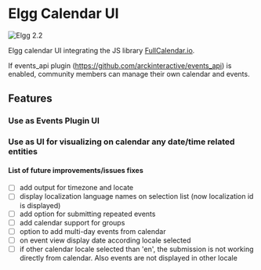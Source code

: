 # Elgg Calendar UI

![Elgg 2.2](https://img.shields.io/badge/Elgg-2.2-orange.svg?style=flat-square)

Elgg calendar UI integrating the JS library [FullCalendar.io](https://fullcalendar.io/).

If events_api plugin (https://github.com/arckinteractive/events_api) is enabled, community members can manage their own calendar and events.

## Features

### Use as Events Plugin UI

### Use as UI for visualizing on calendar any date/time related entities

#### List of future improvements/issues fixes
- [ ] add output for timezone and locate
- [ ] display localization language names on selection list (now localization id is displayed)
- [ ] add option for submitting repeated events
- [ ] add calendar support for groups
- [ ] option to add multi-day events from calendar
- [ ] on event view display date according locale selected
- [ ] if other calendar locale selected than 'en', the submission is not working directly from calendar. Also events are not displayed in other locale
